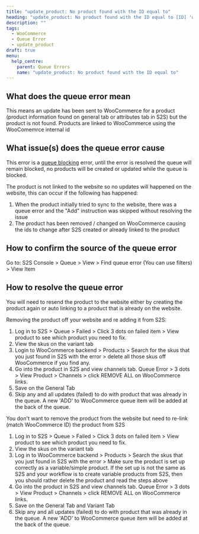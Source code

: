 ```yaml
---
title: "update_product: No product found with the ID equal to"
heading: "update_product: No product found with the ID equal to [ID] 'woocommerce_api_no_product_found'"
description: ""
tags: 
  - WooCommerce
  - Queue Error
  - update_product
draft: true
menu:
  help_centre:
    parent: Queue Errors
    name: "update_product: No product found with the ID equal to"
---
```


## What does the queue error mean 

This means an update has been sent to WooCommerce for a product (product information found on general tab or attributes tab in S2S) but the product is not found. Products are linked to WooCommerce using the WooComemrce internal id

## What issue(s) does the queue error cause

This error is a [queue blocking](/documentation/key-concepts/queue/) error, until the error is resolved the queue will remain blocked, no products will be created or updated while the queue is blocked.

The product is not linked to the website so no updates will happened on the website, this can occur if the following has happened:

1. When the product initially tried to sync to the website, there was a queue error and the "Add" instruction was skipped without resolving the issue
2. The product has been removed / changed on WooCommerce causing the ids to change after S2S created or already linked to the product

## How to confirm the source of the queue error

Go to: S2S Console > Queue > View > Find queue error (You can use filters) > View Item

## How to resolve the queue error 

You will need to resend the product to the website either by creating the product again or auto linking to a product that is already on the website.

Removing the product off your website and re adding it from S2S:

1. Log in to S2S > Queue > Failed > Click 3 dots on failed item > View product to see which product you need to fix.
2. View the skus on the variant tab
3. Login to WooCommerce backend > Products > Search for the skus that you just found in S2S with the error > delete all those skus off WooCommerce if you find any.
4. Go into the product in S2S and view channels tab. Queue Error > 3 dots > View Product > Channels > click REMOVE ALL on WooCommerce links.
5. Save on the General Tab 
6. Skip any and all updates (failed) to do with product that was already in the queue. A new 'ADD' to WooCommerce queue item will be added at the back of the queue.

You don't want to remove the product from the website but need to re-link (match WooCommerce ID) the product from S2S

1. Log in to S2S > Queue > Failed > Click 3 dots on failed item > View product to see which product you need to fix.
2. View the skus on the variant tab
3. Log in to WooCommerce backend > Products > Search the skus that you just found in S2S with the error > Make sure the product is set up correctly as a variable/simple product. If the set up is not the same as S2S and your workflow is to create variable products from S2S, then you should rather delete the product and read the steps  above
4. Go into the product in S2S and view channels tab. Queue Error > 3 dots > View Product > Channels > click REMOVE ALL on WooCommerce links.
5. Save on the General Tab and Variant Tab
6. Skip any and all updates (failed) to do with product that was already in the queue. A new 'ADD' to WooCommerce queue item will be added at the back of the queue.